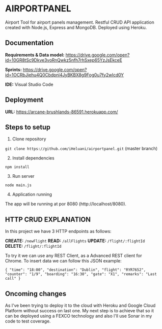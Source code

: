 # AIRPORTPANEL
Airport Tool for airport panels management. Restful CRUD API application created with Node.js, Express and MongoDB. Deployed using Heroku.

## Documentation

**Requirements & Data model:** https://drive.google.com/open?id=10GR8tSc9Dkve3voRnQwkz5nfh7rhSxep65YzJsEkceE

**Sprints:** https://drive.google.com/open?id=1OCRbJjehu4Q0Cbdpnl4JyBKBX8g9Fog0u7fy2wIcd0Y

**IDE:** Visual Studio Code

## Deployment

**URL:** https://arcane-brushlands-86591.herokuapp.com/

## Steps to setup

1. Clone repository

`git clone https://github.com/iHeluani/airportpanel.git` (master branch)

2. Install dependencies

`npm install`

3. Run server

`node main.js`

4. Application running

The app will be running at por 8080 (http://localhost/8080).

## HTTP CRUD EXPLANATION

In this project we have 3 HTTP endpoints as follows:

**CREATE:** `/newFlight`
**READ:** `/allFlights`
**UPDATE:** `/flight/:flightId`
**DELETE:** `/flight/:flightId`

To try it we can use any REST Client, as a Advanced REST client for Chrome.
To insert data we can follow this JSON example:

`{
  "time": "18:00",
  "destination": "Dublin",
  "flight": "RYR7652",
  "counter": "1/9",
  "boarding": "16:30",
  "gate": "X1",
  "remarks": "Last call"
}`

## Oncoming changes

As I've been trying to deploy it to the cloud with Heroku and Google Cloud Platform without success on last one. My next step is to achieve that so it can be deployed using a FEXCO technology and also I'll use Sonar in my code to test coverage.
